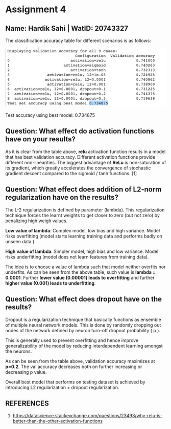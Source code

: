 # Assignment 4
## Name: Hardik Sahi | WatID: 20743327


The classification accuracy table for different scenarios is as follows:

![](Results.png)

Test accuracy using best model: 0.734875


## Question: What effect do activation functions have on your results?

As it is clear from the table above, **relu** activation function results in a model that has best validation accuracy. Different activation functions provide different non-linearities. The biggest advantage of **ReLu** is non-saturation of its gradient, which greatly accelerates the convergence of stochastic gradient descent compared to the sigmoid / tanh functions. [1]

## Question: What effect does addition of L2-norm regularization have on the results?

The L-2 regularization is defined by parameter (lambda). This regularization technique forces the learnt weights to get closer to zero (but not zero) by penalizing high weigh values.

**Low value of lambda**: Complex model, low bias and high variance. Model risks overfitting (model starts learning training data and performs badly on unseen data.). 

**High value of lambda**: Simpler model, high bias and low variance. Model risks underfitting (model does not learn features from training data).

The idea is to choose a value of lambda such that model neither overfits nor underfits. As can be seen from the above table, such value is **lambda = 0.0001**. Further **lower value (0.00001) leads to overfitting** and further **higher value (0.001) leads to underfitting**.

## Question: What effect does dropout have on the results?

Dropout is a regularization technique that basically functions as ensemble of multiple neural network models. This is done by randomly dropping out nodes of the network defined by neuron turn-off dropout probability ( p ).

This is generally used to prevent overfitting and hence improve generalizability of the model by reducing interdependent learning amongst the neurons.

As can be seen from the table above, validation accuracy maximizes at **p=0.2**. The val accuracy decreases both on further increasing or decreasing p value.

Overall best model that performs on testing dataset is achieved by introducing L2 regularization + dropout regularization.

## REFERENCES
1. https://datascience.stackexchange.com/questions/23493/why-relu-is-better-than-the-other-activation-functions

